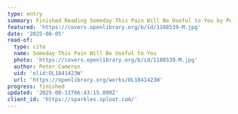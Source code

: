 ```yaml
---
type: entry
summary: Finished Reading Someday This Pain Will Be Useful to You by Peter Cameron
featured: 'https://covers.openlibrary.org/b/id/1188539-M.jpg'
date: '2025-08-05'
read-of:
  type: cite
  name: Someday This Pain Will Be Useful to You
  photo: 'https://covers.openlibrary.org/b/id/1188539-M.jpg'
  author: Peter Cameron
  uid: 'olid:OL1841423W'
  url: 'https://openlibrary.org/works/OL1841423W'
progress: finished
updated: '2025-08-11T06:43:15.899Z'
client_id: 'https://sparkles.sploot.com/'
---
```


